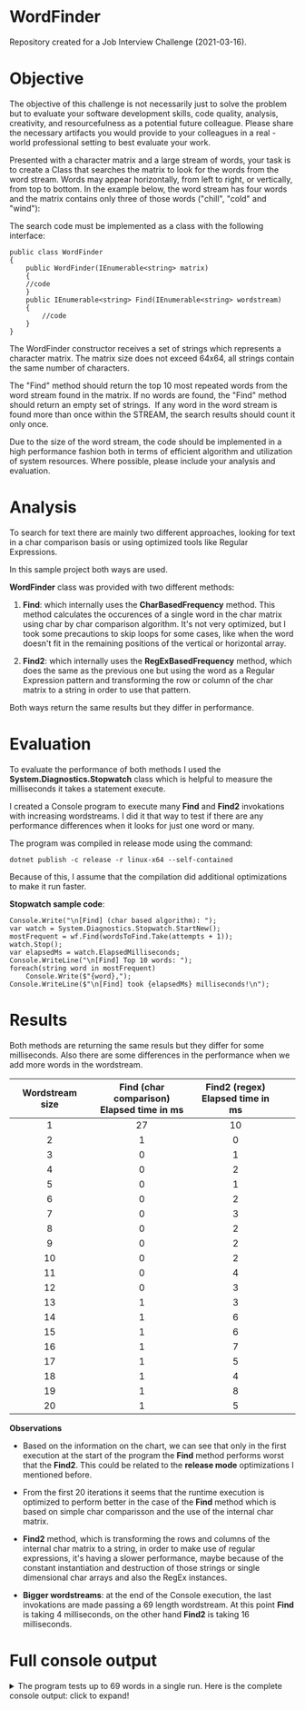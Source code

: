 # WordFinder

Repository created for a Job Interview Challenge (2021-03-16).

# Objective

The objective of this challenge is not necessarily just to solve the problem ​ but to
evaluate your software development skills, code quality, analysis, creativity, and resourcefulness
as a potential future colleague. Please share the necessary artifacts you would provide to your
colleagues in a real​ -world professional setting to best evaluate your work.

Presented with a character matrix and a large stream of words, your task is to create a Class
that searches the matrix to look for the words from the word stream. Words may appear
horizontally, from left to right, or vertically, from top to bottom. In the example below, the word
stream has four words and the matrix contains only three of those words ("chill", "cold" and
"wind"):

The search code must be implemented as a class with the following interface:

    public class WordFinder
    {
        public WordFinder(IEnumerable<string> matrix) 
        {
        //code
        }
        public IEnumerable<string> Find(IEnumerable<string> wordstream)
        {
            //code
        }
    }

The WordFinder constructor receives a set of strings which represents a character matrix. The
matrix size does not exceed 64x64, all strings contain the same number of characters. 

The "Find" method should return the top 10 most repeated words from the word stream found in the
matrix. If no words are found, the "Find" method should return an empty set of strings. ​ If any
word in the word stream is found more than once within the STREAM, the search results
should count it only once.

Due to the size of the word stream, the code should be implemented in a ​ high performance
fashion both in terms of efficient algorithm and utilization of system resources. Where possible,
please include your analysis and evaluation.

# Analysis

To search for text there are mainly two different approaches, looking for text in a char comparison basis or using optimized tools like Regular Expressions.

In this sample project both ways are used.

**WordFinder** class was provided with two different methods:

1. **Find**: which internally uses the **CharBasedFrequency** method. This method calculates the occurences of a single word in the char matrix using char by char comparison algorithm. It's not very optimized, but I took some precautions to skip loops for some cases, like when the word doesn't fit in the remaining positions of the vertical or horizontal array.

2. **Find2**: which internally uses the **RegExBasedFrequency** method, which does the same as the previous one but using the word as a Regular Expression pattern and transforming the row or column of the char matrix to a string in order to use that pattern.

Both ways return the same results but they differ in performance.

# Evaluation

To evaluate the performance of both methods I used the **System.Diagnostics.Stopwatch** class which is helpful to measure the milliseconds it takes a statement execute.

I created a Console program to execute many **Find** and **Find2** invokations with increasing wordstreams. I did it that way to test if there are any performance differences when it looks for just one word or many.

The program was compiled in release mode using the command:
    
    dotnet publish -c release -r linux-x64 --self-contained

Because of this, I assume that the compilation did additional optimizations to make it run faster.

**Stopwatch sample code**:

    Console.Write("\n[Find] (char based algorithm): ");
    var watch = System.Diagnostics.Stopwatch.StartNew();
    mostFrequent = wf.Find(wordsToFind.Take(attempts + 1));
    watch.Stop();
    var elapsedMs = watch.ElapsedMilliseconds;
    Console.WriteLine("\n[Find] Top 10 words: ");
    foreach(string word in mostFrequent)
        Console.Write($"{word},");
    Console.WriteLine($"\n[Find] took {elapsedMs} milliseconds!\n");

# Results

Both methods are returning the same resuls but they differ for some milliseconds. Also there are some differences in the performance when we add more words in the wordstream.

| Wordstream size | Find (char comparison)<br>Elapsed time in ms | Find2 (regex)<br>Elapsed time in ms |   |   |
|:---------------:|:-------------------------:|:-------------------------:|---|---|
|1                |27                          |10                          |   |   |
|2                |1                          |0                          |   |   |
|3                |0                          |1                          |   |   |
|4                |0                          |2                          |   |   |
|5                |0                          |1                          |   |   |
|6                |0                          |2                          |   |   |
|7                |0                          |3                          |   |   |
|8                |0                          |2                          |   |   |
|9                |0                          |2                          |   |   |
|10                |0                          |2                          |   |   |
|11                |0                          |4                          |   |   |
|12                |0                          |3                          |   |   |
|13                |1                          |3                          |   |   |
|14                |1                          |6                          |   |   |
|15                |1                          |6                          |   |   |
|16                |1                          |7                          |   |   |
|17                |1                          |5                          |   |   |
|18                |1                          |4                          |   |   |
|19                |1                          |8                          |   |   |
|20                |1                          |5                          |   |   |

**Observations**

* Based on the information on the chart, we can see that only in the first execution at the start of the program the **Find** method performs worst that the **Find2**. This could be related to the **release mode** optimizations I mentioned before.

* From the first 20 iterations it seems that the runtime execution is optimized to perform better in the case of the **Find** method which is based on simple char comparisson and the use of the internal char matrix.

* **Find2** method, which is transforming the rows and columns of the internal char matrix to a string, in order to make use of regular expressions, it's having a slower performance, maybe because of the constant instantiation and destruction of those strings or single dimensional char arrays and also the RegEx instances.

* **Bigger wordstreams**: at the end of the Console execution, the last invokations are made passing a 69 length wordstream. At this point **Find** is taking 4 milliseconds, on the other hand **Find2** is taking 16 milliseconds.

# Full console output
<details>
  
  <summary>The program tests up to 69 words in a single run. Here is the complete console output: click to expand!</summary>
  
  ## Output
  
    char matrix[,] content:

    LaborumtemporexercitationetjeniamAmetnisivelitvelitfugiatfugiatm
    ollitestadfugiatDuisirurerearehenderitaliquamagnacupidatatsuntma
    gnadoutLaborisnullaconsequacproidentdofugiatanimAnimelitquismoll
    itenimcillumullamcopariaturiostrudUllamcomagnaoccaecatidestexqui
    sestametdolorequisetexEnimvnniamvoluptateveniamutadquipariaturVe
    litdoloreconsequatnostrudqutexcepteuradesseveniamconsequatetquiR
    eprehenderitquielitidvelitcolpalaborismagnaadipisicingLoremlabor
    ecommododolorreprehenderitExincididuntestlaborumlaboreutduispari
    aturlaborumLoremminimsitlaborisvoluptateestenimProidentenimlabor
    emollitanimlaborumametlaboredositIpsumquisreprehenderitcupidatat
    voluptatedeseruntofficiaincupidatatconsequatlaborecillumconsecte
    turduisConsecteturreprehenderitsitvelitdeseruntdeserunteiusmodmi
    nimcupidatatlaborumdeseruntCillumesseessedeseruntnullaenimetirur
    efugiatenimLaboredoloraliquipelitminimexcepteurproidentquinondol
    orAliquipetcommodonostrudadipisicingutLoremadipisicingveniamExer
    citationelitlaboresintnoncojmodoametduisnostruddodosintutFugiata
    dvoluptateipsumesseetproideatexcepteurveniamquielitvelitnullaLor
    emLaboremagnaquisnisiadanimcrurenullavelitquisvoluptateestEsseve
    litmagnaexercitationquicommidoquialiquipipsumduiscillumipsumexen
    imnullaNisialiqualaborumincndiduntenimaliquipelitelitoccaecatDol
    ordolorproidentdolorlaborectlpaquiofficiacupidatatduisadipisicin
    gculpaUllamcodolorevelitnuloaconsequatullamcoeteaullamcoaliquipC
    illumlaborumutvelitproidentsintametincididuntaliquipirurenonocca
    ecatLaborealiquaametdoloresseexercitationlaborisinLoremlaborumni
    siexercitationcupidatatirureauteconsequattemporfugiatdeseruntTem
    poripsumnullanisiquivelitPariaturnonaliquipautefugiatlaborisSint
    elitreprehenderitvelitdoAliquaquislaborumveniamipsumvelitlaboris
    temporDolorexenimtemporvelitincididunteuineueaconsequatmollitcom
    modoetculpaAliquautofficiaessequiscillumreprehenderitetelitquiss
    itexnullanisienimTemporaliquaadipisicingdolorevelitelitofficiaex
    cepteurMinimquinostrudaliquipvelitduislaborumnullacommodooccaeca
    tofficiaconsecteturCommodoadipisicingmagnareprehenderiteiusmodLo
    remconsecteturminimadipisicingeaenimincididuntnisiDeseruntvelitm
    ollitexercitationreprehenderitvoluptateenimessefugiatadipisicing
    ipsumUllamcoaliquipduisdolorexminimenimpariaturlaborisveniamutNu
    llamagnasuntLoremeaesseadofficiaidduisnonofficialaborismagnaEnim
    consequateuirureirurefugiatMinimcommododoexproidentsintsinttempo
    rmollitvelitlaboremagnaconsequatLoremanimIncididuntvoluptateveni
    amfugiatirureIrurequideseruntadconsecteturdoloreoccaecatelitulla
    mconisiutElijacintopmollitvelitconsecteturveniamculpanisiminimex
    voluptateexExcepteurduisquisvelitconsequatquireprehenderitesseno
    nincididuntanimdolorLoremoccaecatnisifugiatlaboreincididuntvolup
    tatepariaturmagnaQuiexculpaconsequatenimdeseruntLoremaliquaeiusm
    odenimreprehenderitLaborumnisieiusmodlaborumsuntnostrudanimaliqu
    anostrudadvelitEstcommodomagnaeuadipisicingetnonSuntduisvelitexn
    ullaetofficiaesseaddolorelaboreirureoccaecatSintaliquaexcepteure
    xcepteurconsequatlaborumsuntexcepteurmagnadoullamcoofficiaametad
    ipisicingexercitationLaborumtemporexercitationetveniamAmetnisive
    litvelitfugiatfugiatmollitestadfugiatDuisirurereprehenderitaliqu
    amagnacupidatatsuntmagnadoutLaborisnullaconsequatproidentdofugia
    tanimAnimelitquismollitenimcillumullamcopariaturnostrudUllamcoma
    gnaoccaecatidestexquisestametdolorequisetexEnimveniamvoluptateve
    niamutadquipariaturVelitdoloreconsequatnostrudquiexcepteuradesse
    veniamconsequatetquiReprehenderitquielitidvelitculpalaborismagna
    adipisicingLoremlaborecommododolorreprehenderitExincididuntestla
    borumlaboreutduispariaturlaborumLoremminimsitlaborisvoluptateest
    enimProidentenimlaboremollitanimlaborumametlaboredositIpsumquisr
    eprehenderitcupidatatvoluptatedeseruntofficiaincupidatatconsequa
    tlaborecillumconsecteturduisConsecteturreprehenderitsitvelitdese
    runtdeserunteiusmodminimcupidatatlaborumdeseruntCillumesseessede
    seruntnullaenimetirurefugiatenimLaboredoloraliquipelitminimexcep
    teurproidentquinondolorAliquipetcommodonostrudadipisicingutLorem
    adipisicingveniamExercitationelitlaboresintnoncommodoametduisnos
    truddodosintutFugiatadvoluptateipsumesseetproidentexcepteurvenia
    [#0] Execute Find with just 1 word/s:

    [Find] (char based algorithm): (Lorem,11),
    [Find] Top 10 words: 
    Lorem,
    [Find] took 22 milliseconds!


    [Find2] (regex based algorithm): (Lorem,11),
    [Find2] Top 10 words: 
    Lorem,
    [Find2] took 9 milliseconds!

    [#1] Execute Find with just 2 word/s:

    [Find] (char based algorithm): (Lorem,11),(ipsum,7),
    [Find] Top 10 words: 
    Lorem,ipsum,
    [Find] took 1 milliseconds!


    [Find2] (regex based algorithm): (Lorem,11),(ipsum,7),
    [Find2] Top 10 words: 
    Lorem,ipsum,
    [Find2] took 0 milliseconds!

    [#2] Execute Find with just 3 word/s:

    [Find] (char based algorithm): (dolor,18),(Lorem,11),(ipsum,7),
    [Find] Top 10 words: 
    dolor,Lorem,ipsum,
    [Find] took 0 milliseconds!


    [Find2] (regex based algorithm): (dolor,18),(Lorem,11),(ipsum,7),
    [Find2] Top 10 words: 
    dolor,Lorem,ipsum,
    [Find2] took 1 milliseconds!

    [#3] Execute Find with just 4 word/s:

    [Find] (char based algorithm): (dolor,18),(sit,13),(Lorem,11),(ipsum,7),
    [Find] Top 10 words: 
    dolor,sit,Lorem,ipsum,
    [Find] took 0 milliseconds!


    [Find2] (regex based algorithm): (dolor,18),(sit,13),(Lorem,11),(ipsum,7),
    [Find2] Top 10 words: 
    dolor,sit,Lorem,ipsum,
    [Find2] took 1 milliseconds!

    [#4] Execute Find with just 5 word/s:

    [Find] (char based algorithm): (dolor,18),(sit,13),(Lorem,11),(amet,9),(ipsum,7),
    [Find] Top 10 words: 
    dolor,sit,Lorem,amet,ipsum,
    [Find] took 0 milliseconds!


    [Find2] (regex based algorithm): (dolor,18),(sit,13),(Lorem,11),(amet,9),(ipsum,7),
    [Find2] Top 10 words: 
    dolor,sit,Lorem,amet,ipsum,
    [Find2] took 2 milliseconds!

    [#5] Execute Find with just 6 word/s:

    [Find] (char based algorithm): (dolor,18),(sit,13),(Lorem,11),(amet,9),(ipsum,7),(consectetur,5),
    [Find] Top 10 words: 
    dolor,sit,Lorem,amet,ipsum,consectetur,
    [Find] took 0 milliseconds!


    [Find2] (regex based algorithm): (dolor,18),(sit,13),(Lorem,11),(amet,9),(ipsum,7),(consectetur,5),
    [Find2] Top 10 words: 
    dolor,sit,Lorem,amet,ipsum,consectetur,
    [Find2] took 2 milliseconds!

    [#6] Execute Find with just 7 word/s:

    [Find] (char based algorithm): (dolor,18),(sit,13),(Lorem,11),(amet,9),(ipsum,7),(consectetur,5),(adipiscing,0),
    [Find] Top 10 words: 
    dolor,sit,Lorem,amet,ipsum,consectetur,adipiscing,
    [Find] took 1 milliseconds!


    [Find2] (regex based algorithm): (dolor,18),(sit,13),(Lorem,11),(amet,9),(ipsum,7),(consectetur,5),(adipiscing,0),
    [Find2] Top 10 words: 
    dolor,sit,Lorem,amet,ipsum,consectetur,adipiscing,
    [Find2] took 3 milliseconds!

    [#7] Execute Find with just 8 word/s:

    [Find] (char based algorithm): (elit,39),(dolor,18),(sit,13),(Lorem,11),(amet,9),(ipsum,7),(consectetur,5),(adipiscing,0),
    [Find] Top 10 words: 
    elit,dolor,sit,Lorem,amet,ipsum,consectetur,adipiscing,
    [Find] took 0 milliseconds!


    [Find2] (regex based algorithm): (elit,39),(dolor,18),(sit,13),(Lorem,11),(amet,9),(ipsum,7),(consectetur,5),(adipiscing,0),
    [Find2] Top 10 words: 
    elit,dolor,sit,Lorem,amet,ipsum,consectetur,adipiscing,
    [Find2] took 3 milliseconds!

    [#8] Execute Find with just 9 word/s:

    [Find] (char based algorithm): (elit,39),(dolor,18),(sit,13),(Lorem,11),(amet,9),(ipsum,7),(consectetur,5),(sed,2),(adipiscing,0),
    [Find] Top 10 words: 
    elit,dolor,sit,Lorem,amet,ipsum,consectetur,sed,adipiscing,
    [Find] took 1 milliseconds!


    [Find2] (regex based algorithm): (elit,39),(dolor,18),(sit,13),(Lorem,11),(amet,9),(ipsum,7),(consectetur,5),(sed,2),(adipiscing,0),
    [Find2] Top 10 words: 
    elit,dolor,sit,Lorem,amet,ipsum,consectetur,sed,adipiscing,
    [Find2] took 2 milliseconds!

    [#9] Execute Find with just 10 word/s:

    [Find] (char based algorithm): (do,66),(elit,39),(dolor,18),(sit,13),(Lorem,11),(amet,9),(ipsum,7),(consectetur,5),(sed,2),(adipiscing,0),
    [Find] Top 10 words: 
    do,elit,dolor,sit,Lorem,amet,ipsum,consectetur,sed,adipiscing,
    [Find] took 0 milliseconds!


    [Find2] (regex based algorithm): (do,66),(elit,39),(dolor,18),(sit,13),(Lorem,11),(amet,9),(ipsum,7),(consectetur,5),(sed,2),(adipiscing,0),
    [Find2] Top 10 words: 
    do,elit,dolor,sit,Lorem,amet,ipsum,consectetur,sed,adipiscing,
    [Find2] took 2 milliseconds!

    [#10] Execute Find with just 11 word/s:

    [Find] (char based algorithm): (do,66),(elit,39),(dolor,18),(sit,13),(Lorem,11),(amet,9),(ipsum,7),(consectetur,5),(eiusmod,4),(sed,2),
    [Find] Top 10 words: 
    do,elit,dolor,sit,Lorem,amet,ipsum,consectetur,eiusmod,sed,
    [Find] took 1 milliseconds!


    [Find2] (regex based algorithm): (do,66),(elit,39),(dolor,18),(sit,13),(Lorem,11),(amet,9),(ipsum,7),(consectetur,5),(eiusmod,4),(sed,2),
    [Find2] Top 10 words: 
    do,elit,dolor,sit,Lorem,amet,ipsum,consectetur,eiusmod,sed,
    [Find2] took 3 milliseconds!

    [#11] Execute Find with just 12 word/s:

    [Find] (char based algorithm): (do,66),(elit,39),(dolor,18),(sit,13),(Lorem,11),(amet,9),(ipsum,7),(consectetur,5),(tempor,5),(eiusmod,4),
    [Find] Top 10 words: 
    do,elit,dolor,sit,Lorem,amet,ipsum,consectetur,tempor,eiusmod,
    [Find] took 1 milliseconds!


    [Find2] (regex based algorithm): (do,66),(elit,39),(dolor,18),(sit,13),(Lorem,11),(amet,9),(ipsum,7),(consectetur,5),(tempor,5),(eiusmod,4),
    [Find2] Top 10 words: 
    do,elit,dolor,sit,Lorem,amet,ipsum,consectetur,tempor,eiusmod,
    [Find2] took 3 milliseconds!

    [#12] Execute Find with just 13 word/s:

    [Find] (char based algorithm): (do,66),(elit,39),(dolor,18),(sit,13),(Lorem,11),(amet,9),(ipsum,7),(incididunt,7),(consectetur,5),(tempor,5),
    [Find] Top 10 words: 
    do,elit,dolor,sit,Lorem,amet,ipsum,incididunt,consectetur,tempor,
    [Find] took 1 milliseconds!


    [Find2] (regex based algorithm): (do,66),(elit,39),(dolor,18),(sit,13),(Lorem,11),(amet,9),(ipsum,7),(incididunt,7),(consectetur,5),(tempor,5),
    [Find2] Top 10 words: 
    do,elit,dolor,sit,Lorem,amet,ipsum,incididunt,consectetur,tempor,
    [Find2] took 3 milliseconds!

    [#13] Execute Find with just 14 word/s:

    [Find] (char based algorithm): (do,66),(elit,39),(ut,35),(dolor,18),(sit,13),(Lorem,11),(amet,9),(ipsum,7),(incididunt,7),(consectetur,5),
    [Find] Top 10 words: 
    do,elit,ut,dolor,sit,Lorem,amet,ipsum,incididunt,consectetur,
    [Find] took 1 milliseconds!


    [Find2] (regex based algorithm): (do,66),(elit,39),(ut,35),(dolor,18),(sit,13),(Lorem,11),(amet,9),(ipsum,7),(incididunt,7),(consectetur,5),
    [Find2] Top 10 words: 
    do,elit,ut,dolor,sit,Lorem,amet,ipsum,incididunt,consectetur,
    [Find2] took 3 milliseconds!

    [#14] Execute Find with just 15 word/s:

    [Find] (char based algorithm): (do,66),(elit,39),(ut,35),(dolor,18),(labore,14),(sit,13),(Lorem,11),(amet,9),(ipsum,7),(incididunt,7),
    [Find] Top 10 words: 
    do,elit,ut,dolor,labore,sit,Lorem,amet,ipsum,incididunt,
    [Find] took 1 milliseconds!


    [Find2] (regex based algorithm): (do,66),(elit,39),(ut,35),(dolor,18),(labore,14),(sit,13),(Lorem,11),(amet,9),(ipsum,7),(incididunt,7),
    [Find2] Top 10 words: 
    do,elit,ut,dolor,labore,sit,Lorem,amet,ipsum,incididunt,
    [Find2] took 4 milliseconds!

    [#15] Execute Find with just 16 word/s:

    [Find] (char based algorithm): (et,70),(do,66),(elit,39),(ut,35),(dolor,18),(labore,14),(sit,13),(Lorem,11),(amet,9),(ipsum,7),
    [Find] Top 10 words: 
    et,do,elit,ut,dolor,labore,sit,Lorem,amet,ipsum,
    [Find] took 1 milliseconds!


    [Find2] (regex based algorithm): (et,70),(do,66),(elit,39),(ut,35),(dolor,18),(labore,14),(sit,13),(Lorem,11),(amet,9),(ipsum,7),
    [Find2] Top 10 words: 
    et,do,elit,ut,dolor,labore,sit,Lorem,amet,ipsum,
    [Find2] took 4 milliseconds!

    [#16] Execute Find with just 17 word/s:

    [Find] (char based algorithm): (et,70),(do,66),(elit,39),(ut,35),(dolor,18),(labore,14),(sit,13),(Lorem,11),(dolore,10),(amet,9),
    [Find] Top 10 words: 
    et,do,elit,ut,dolor,labore,sit,Lorem,dolore,amet,
    [Find] took 1 milliseconds!


    [Find2] (regex based algorithm): (et,70),(do,66),(elit,39),(ut,35),(dolor,18),(labore,14),(sit,13),(Lorem,11),(dolore,10),(amet,9),
    [Find2] Top 10 words: 
    et,do,elit,ut,dolor,labore,sit,Lorem,dolore,amet,
    [Find2] took 4 milliseconds!

    [#17] Execute Find with just 18 word/s:

    [Find] (char based algorithm): (et,70),(do,66),(elit,39),(ut,35),(dolor,18),(magna,15),(labore,14),(sit,13),(Lorem,11),(dolore,10),
    [Find] Top 10 words: 
    et,do,elit,ut,dolor,magna,labore,sit,Lorem,dolore,
    [Find] took 1 milliseconds!


    [Find2] (regex based algorithm): (et,70),(do,66),(elit,39),(ut,35),(dolor,18),(magna,15),(labore,14),(sit,13),(Lorem,11),(dolore,10),
    [Find2] Top 10 words: 
    et,do,elit,ut,dolor,magna,labore,sit,Lorem,dolore,
    [Find2] took 5 milliseconds!

    [#18] Execute Find with just 19 word/s:

    [Find] (char based algorithm): (et,70),(do,66),(elit,39),(ut,35),(dolor,18),(magna,15),(labore,14),(sit,13),(Lorem,11),(dolore,10),
    [Find] Top 10 words: 
    et,do,elit,ut,dolor,magna,labore,sit,Lorem,dolore,
    [Find] took 2 milliseconds!


    [Find2] (regex based algorithm): (et,70),(do,66),(elit,39),(ut,35),(dolor,18),(magna,15),(labore,14),(sit,13),(Lorem,11),(dolore,10),
    [Find2] Top 10 words: 
    et,do,elit,ut,dolor,magna,labore,sit,Lorem,dolore,
    [Find2] took 5 milliseconds!

    [#19] Execute Find with just 20 word/s:

    [Find] (char based algorithm): (et,70),(do,66),(elit,39),(ut,35),(dolor,18),(magna,15),(labore,14),(sit,13),(Lorem,11),(dolore,10),
    [Find] Top 10 words: 
    et,do,elit,ut,dolor,magna,labore,sit,Lorem,dolore,
    [Find] took 1 milliseconds!


    [Find2] (regex based algorithm): (et,70),(do,66),(elit,39),(ut,35),(dolor,18),(magna,15),(labore,14),(sit,13),(Lorem,11),(dolore,10),
    [Find2] Top 10 words: 
    et,do,elit,ut,dolor,magna,labore,sit,Lorem,dolore,
    [Find2] took 6 milliseconds!

    [#20] Execute Find with just 21 word/s:

    [Find] (char based algorithm): (et,70),(do,66),(elit,39),(ut,35),(dolor,18),(enim,18),(magna,15),(labore,14),(sit,13),(Lorem,11),
    [Find] Top 10 words: 
    et,do,elit,ut,dolor,enim,magna,labore,sit,Lorem,
    [Find] took 1 milliseconds!


    [Find2] (regex based algorithm): (et,70),(do,66),(elit,39),(ut,35),(dolor,18),(enim,18),(magna,15),(labore,14),(sit,13),(Lorem,11),
    [Find2] Top 10 words: 
    et,do,elit,ut,dolor,enim,magna,labore,sit,Lorem,
    [Find2] took 6 milliseconds!

    [#21] Execute Find with just 22 word/s:

    [Find] (char based algorithm): (et,70),(do,66),(elit,39),(ad,39),(ut,35),(dolor,18),(enim,18),(magna,15),(labore,14),(sit,13),
    [Find] Top 10 words: 
    et,do,elit,ad,ut,dolor,enim,magna,labore,sit,
    [Find] took 1 milliseconds!


    [Find2] (regex based algorithm): (et,70),(do,66),(elit,39),(ad,39),(ut,35),(dolor,18),(enim,18),(magna,15),(labore,14),(sit,13),
    [Find2] Top 10 words: 
    et,do,elit,ad,ut,dolor,enim,magna,labore,sit,
    [Find2] took 7 milliseconds!

    [#22] Execute Find with just 23 word/s:

    [Find] (char based algorithm): (et,70),(do,66),(elit,39),(ad,39),(ut,35),(dolor,18),(enim,18),(magna,15),(labore,14),(sit,13),
    [Find] Top 10 words: 
    et,do,elit,ad,ut,dolor,enim,magna,labore,sit,
    [Find] took 1 milliseconds!


    [Find2] (regex based algorithm): (et,70),(do,66),(elit,39),(ad,39),(ut,35),(dolor,18),(enim,18),(magna,15),(labore,14),(sit,13),
    [Find2] Top 10 words: 
    et,do,elit,ad,ut,dolor,enim,magna,labore,sit,
    [Find2] took 7 milliseconds!

    [#23] Execute Find with just 24 word/s:

    [Find] (char based algorithm): (et,70),(do,66),(elit,39),(ad,39),(ut,35),(dolor,18),(enim,18),(magna,15),(labore,14),(sit,13),
    [Find] Top 10 words: 
    et,do,elit,ad,ut,dolor,enim,magna,labore,sit,
    [Find] took 2 milliseconds!


    [Find2] (regex based algorithm): (et,70),(do,66),(elit,39),(ad,39),(ut,35),(dolor,18),(enim,18),(magna,15),(labore,14),(sit,13),
    [Find2] Top 10 words: 
    et,do,elit,ad,ut,dolor,enim,magna,labore,sit,
    [Find2] took 7 milliseconds!

    [#24] Execute Find with just 25 word/s:

    [Find] (char based algorithm): (et,70),(do,66),(elit,39),(ad,39),(ut,35),(dolor,18),(enim,18),(magna,15),(labore,14),(sit,13),
    [Find] Top 10 words: 
    et,do,elit,ad,ut,dolor,enim,magna,labore,sit,
    [Find] took 2 milliseconds!


    [Find2] (regex based algorithm): (et,70),(do,66),(elit,39),(ad,39),(ut,35),(dolor,18),(enim,18),(magna,15),(labore,14),(sit,13),
    [Find2] Top 10 words: 
    et,do,elit,ad,ut,dolor,enim,magna,labore,sit,
    [Find2] took 7 milliseconds!

    [#25] Execute Find with just 26 word/s:

    [Find] (char based algorithm): (et,70),(do,66),(elit,39),(ad,39),(ut,35),(dolor,18),(enim,18),(magna,15),(labore,14),(sit,13),
    [Find] Top 10 words: 
    et,do,elit,ad,ut,dolor,enim,magna,labore,sit,
    [Find] took 2 milliseconds!


    [Find2] (regex based algorithm): (et,70),(do,66),(elit,39),(ad,39),(ut,35),(dolor,18),(enim,18),(magna,15),(labore,14),(sit,13),
    [Find2] Top 10 words: 
    et,do,elit,ad,ut,dolor,enim,magna,labore,sit,
    [Find2] took 7 milliseconds!

    [#26] Execute Find with just 27 word/s:

    [Find] (char based algorithm): (et,70),(do,66),(elit,39),(ad,39),(ut,35),(dolor,18),(enim,18),(magna,15),(labore,14),(sit,13),
    [Find] Top 10 words: 
    et,do,elit,ad,ut,dolor,enim,magna,labore,sit,
    [Find] took 2 milliseconds!


    [Find2] (regex based algorithm): (et,70),(do,66),(elit,39),(ad,39),(ut,35),(dolor,18),(enim,18),(magna,15),(labore,14),(sit,13),
    [Find2] Top 10 words: 
    et,do,elit,ad,ut,dolor,enim,magna,labore,sit,
    [Find2] took 8 milliseconds!

    [#27] Execute Find with just 28 word/s:

    [Find] (char based algorithm): (et,70),(do,66),(elit,39),(ad,39),(ut,35),(dolor,18),(enim,18),(magna,15),(labore,14),(sit,13),
    [Find] Top 10 words: 
    et,do,elit,ad,ut,dolor,enim,magna,labore,sit,
    [Find] took 2 milliseconds!


    [Find2] (regex based algorithm): (et,70),(do,66),(elit,39),(ad,39),(ut,35),(dolor,18),(enim,18),(magna,15),(labore,14),(sit,13),
    [Find2] Top 10 words: 
    et,do,elit,ad,ut,dolor,enim,magna,labore,sit,
    [Find2] took 8 milliseconds!

    [#28] Execute Find with just 29 word/s:

    [Find] (char based algorithm): (et,70),(do,66),(elit,39),(ad,39),(ut,35),(dolor,18),(enim,18),(magna,15),(labore,14),(sit,13),
    [Find] Top 10 words: 
    et,do,elit,ad,ut,dolor,enim,magna,labore,sit,
    [Find] took 2 milliseconds!


    [Find2] (regex based algorithm): (et,70),(do,66),(elit,39),(ad,39),(ut,35),(dolor,18),(enim,18),(magna,15),(labore,14),(sit,13),
    [Find2] Top 10 words: 
    et,do,elit,ad,ut,dolor,enim,magna,labore,sit,
    [Find2] took 7 milliseconds!

    [#29] Execute Find with just 30 word/s:

    [Find] (char based algorithm): (et,70),(do,66),(elit,39),(ad,39),(ut,35),(dolor,18),(enim,18),(magna,15),(labore,14),(sit,13),
    [Find] Top 10 words: 
    et,do,elit,ad,ut,dolor,enim,magna,labore,sit,
    [Find] took 2 milliseconds!


    [Find2] (regex based algorithm): (et,70),(do,66),(elit,39),(ad,39),(ut,35),(dolor,18),(enim,18),(magna,15),(labore,14),(sit,13),
    [Find2] Top 10 words: 
    et,do,elit,ad,ut,dolor,enim,magna,labore,sit,
    [Find2] took 8 milliseconds!

    [#30] Execute Find with just 31 word/s:

    [Find] (char based algorithm): (et,70),(do,66),(elit,39),(ad,39),(ut,35),(dolor,18),(enim,18),(magna,15),(labore,14),(sit,13),
    [Find] Top 10 words: 
    et,do,elit,ad,ut,dolor,enim,magna,labore,sit,
    [Find] took 2 milliseconds!


    [Find2] (regex based algorithm): (et,70),(do,66),(elit,39),(ad,39),(ut,35),(dolor,18),(enim,18),(magna,15),(labore,14),(sit,13),
    [Find2] Top 10 words: 
    et,do,elit,ad,ut,dolor,enim,magna,labore,sit,
    [Find2] took 7 milliseconds!

    [#31] Execute Find with just 32 word/s:

    [Find] (char based algorithm): (et,70),(do,66),(elit,39),(ad,39),(ut,35),(dolor,18),(enim,18),(magna,15),(labore,14),(sit,13),
    [Find] Top 10 words: 
    et,do,elit,ad,ut,dolor,enim,magna,labore,sit,
    [Find] took 2 milliseconds!


    [Find2] (regex based algorithm): (et,70),(do,66),(elit,39),(ad,39),(ut,35),(dolor,18),(enim,18),(magna,15),(labore,14),(sit,13),
    [Find2] Top 10 words: 
    et,do,elit,ad,ut,dolor,enim,magna,labore,sit,
    [Find2] took 7 milliseconds!

    [#32] Execute Find with just 33 word/s:

    [Find] (char based algorithm): (et,70),(do,66),(elit,39),(ad,39),(ut,35),(ex,30),(dolor,18),(enim,18),(magna,15),(labore,14),
    [Find] Top 10 words: 
    et,do,elit,ad,ut,ex,dolor,enim,magna,labore,
    [Find] took 2 milliseconds!


    [Find2] (regex based algorithm): (et,70),(do,66),(elit,39),(ad,39),(ut,35),(ex,30),(dolor,18),(enim,18),(magna,15),(labore,14),
    [Find2] Top 10 words: 
    et,do,elit,ad,ut,ex,dolor,enim,magna,labore,
    [Find2] took 7 milliseconds!

    [#33] Execute Find with just 34 word/s:

    [Find] (char based algorithm): (et,70),(do,66),(ea,45),(elit,39),(ad,39),(ut,35),(ex,30),(dolor,18),(enim,18),(magna,15),
    [Find] Top 10 words: 
    et,do,ea,elit,ad,ut,ex,dolor,enim,magna,
    [Find] took 3 milliseconds!


    [Find2] (regex based algorithm): (et,70),(do,66),(ea,45),(elit,39),(ad,39),(ut,35),(ex,30),(dolor,18),(enim,18),(magna,15),
    [Find2] Top 10 words: 
    et,do,ea,elit,ad,ut,ex,dolor,enim,magna,
    [Find2] took 9 milliseconds!

    [#34] Execute Find with just 35 word/s:

    [Find] (char based algorithm): (et,70),(do,66),(ea,45),(elit,39),(ad,39),(ut,35),(ex,30),(dolor,18),(enim,18),(magna,15),
    [Find] Top 10 words: 
    et,do,ea,elit,ad,ut,ex,dolor,enim,magna,
    [Find] took 3 milliseconds!


    [Find2] (regex based algorithm): (et,70),(do,66),(ea,45),(elit,39),(ad,39),(ut,35),(ex,30),(dolor,18),(enim,18),(magna,15),
    [Find2] Top 10 words: 
    et,do,ea,elit,ad,ut,ex,dolor,enim,magna,
    [Find2] took 8 milliseconds!

    [#35] Execute Find with just 36 word/s:

    [Find] (char based algorithm): (et,70),(do,66),(ea,45),(elit,39),(ad,39),(ut,35),(ex,30),(dolor,18),(enim,18),(magna,15),
    [Find] Top 10 words: 
    et,do,ea,elit,ad,ut,ex,dolor,enim,magna,
    [Find] took 2 milliseconds!


    [Find2] (regex based algorithm): (et,70),(do,66),(ea,45),(elit,39),(ad,39),(ut,35),(ex,30),(dolor,18),(enim,18),(magna,15),
    [Find2] Top 10 words: 
    et,do,ea,elit,ad,ut,ex,dolor,enim,magna,
    [Find2] took 9 milliseconds!

    [#36] Execute Find with just 37 word/s:

    [Find] (char based algorithm): (et,70),(do,66),(ea,45),(elit,39),(ad,39),(ut,35),(ex,30),(dolor,18),(enim,18),(magna,15),
    [Find] Top 10 words: 
    et,do,ea,elit,ad,ut,ex,dolor,enim,magna,
    [Find] took 2 milliseconds!


    [Find2] (regex based algorithm): (et,70),(do,66),(ea,45),(elit,39),(ad,39),(ut,35),(ex,30),(dolor,18),(enim,18),(magna,15),
    [Find2] Top 10 words: 
    et,do,ea,elit,ad,ut,ex,dolor,enim,magna,
    [Find2] took 8 milliseconds!

    [#37] Execute Find with just 38 word/s:

    [Find] (char based algorithm): (et,70),(do,66),(ea,45),(elit,39),(ad,39),(ut,35),(ex,30),(dolor,18),(enim,18),(magna,15),
    [Find] Top 10 words: 
    et,do,ea,elit,ad,ut,ex,dolor,enim,magna,
    [Find] took 3 milliseconds!


    [Find2] (regex based algorithm): (et,70),(do,66),(ea,45),(elit,39),(ad,39),(ut,35),(ex,30),(dolor,18),(enim,18),(magna,15),
    [Find2] Top 10 words: 
    et,do,ea,elit,ad,ut,ex,dolor,enim,magna,
    [Find2] took 8 milliseconds!

    [#38] Execute Find with just 39 word/s:

    [Find] (char based algorithm): (et,70),(do,66),(ea,45),(elit,39),(ad,39),(ut,35),(ex,30),(dolor,18),(enim,18),(magna,15),
    [Find] Top 10 words: 
    et,do,ea,elit,ad,ut,ex,dolor,enim,magna,
    [Find] took 3 milliseconds!


    [Find2] (regex based algorithm): (et,70),(do,66),(ea,45),(elit,39),(ad,39),(ut,35),(ex,30),(dolor,18),(enim,18),(magna,15),
    [Find2] Top 10 words: 
    et,do,ea,elit,ad,ut,ex,dolor,enim,magna,
    [Find2] took 9 milliseconds!

    [#39] Execute Find with just 40 word/s:

    [Find] (char based algorithm): (et,70),(do,66),(ea,45),(elit,39),(ad,39),(ut,35),(ex,30),(dolor,18),(enim,18),(magna,15),
    [Find] Top 10 words: 
    et,do,ea,elit,ad,ut,ex,dolor,enim,magna,
    [Find] took 3 milliseconds!


    [Find2] (regex based algorithm): (et,70),(do,66),(ea,45),(elit,39),(ad,39),(ut,35),(ex,30),(dolor,18),(enim,18),(magna,15),
    [Find2] Top 10 words: 
    et,do,ea,elit,ad,ut,ex,dolor,enim,magna,
    [Find2] took 9 milliseconds!

    [#40] Execute Find with just 41 word/s:

    [Find] (char based algorithm): (in,73),(et,70),(do,66),(ea,45),(elit,39),(ad,39),(ut,35),(ex,30),(dolor,18),(enim,18),
    [Find] Top 10 words: 
    in,et,do,ea,elit,ad,ut,ex,dolor,enim,
    [Find] took 3 milliseconds!


    [Find2] (regex based algorithm): (in,73),(et,70),(do,66),(ea,45),(elit,39),(ad,39),(ut,35),(ex,30),(dolor,18),(enim,18),
    [Find2] Top 10 words: 
    in,et,do,ea,elit,ad,ut,ex,dolor,enim,
    [Find2] took 9 milliseconds!

    [#41] Execute Find with just 42 word/s:

    [Find] (char based algorithm): (in,73),(et,70),(do,66),(ea,45),(elit,39),(ad,39),(ut,35),(ex,30),(dolor,18),(enim,18),
    [Find] Top 10 words: 
    in,et,do,ea,elit,ad,ut,ex,dolor,enim,
    [Find] took 3 milliseconds!


    [Find2] (regex based algorithm): (in,73),(et,70),(do,66),(ea,45),(elit,39),(ad,39),(ut,35),(ex,30),(dolor,18),(enim,18),
    [Find2] Top 10 words: 
    in,et,do,ea,elit,ad,ut,ex,dolor,enim,
    [Find2] took 11 milliseconds!

    [#42] Execute Find with just 43 word/s:

    [Find] (char based algorithm): (in,73),(et,70),(do,66),(ea,45),(elit,39),(ad,39),(ut,35),(ex,30),(dolor,18),(enim,18),
    [Find] Top 10 words: 
    in,et,do,ea,elit,ad,ut,ex,dolor,enim,
    [Find] took 5 milliseconds!


    [Find2] (regex based algorithm): (in,73),(et,70),(do,66),(ea,45),(elit,39),(ad,39),(ut,35),(ex,30),(dolor,18),(enim,18),
    [Find2] Top 10 words: 
    in,et,do,ea,elit,ad,ut,ex,dolor,enim,
    [Find2] took 13 milliseconds!

    [#43] Execute Find with just 44 word/s:

    [Find] (char based algorithm): (in,73),(et,70),(do,66),(ea,45),(elit,39),(ad,39),(ut,35),(ex,30),(dolor,18),(enim,18),
    [Find] Top 10 words: 
    in,et,do,ea,elit,ad,ut,ex,dolor,enim,
    [Find] took 5 milliseconds!


    [Find2] (regex based algorithm): (in,73),(et,70),(do,66),(ea,45),(elit,39),(ad,39),(ut,35),(ex,30),(dolor,18),(enim,18),
    [Find2] Top 10 words: 
    in,et,do,ea,elit,ad,ut,ex,dolor,enim,
    [Find2] took 13 milliseconds!

    [#44] Execute Find with just 45 word/s:

    [Find] (char based algorithm): (in,73),(et,70),(do,66),(ea,45),(elit,39),(ad,39),(ut,35),(ex,30),(velit,23),(dolor,18),
    [Find] Top 10 words: 
    in,et,do,ea,elit,ad,ut,ex,velit,dolor,
    [Find] took 5 milliseconds!


    [Find2] (regex based algorithm): (in,73),(et,70),(do,66),(ea,45),(elit,39),(ad,39),(ut,35),(ex,30),(velit,23),(dolor,18),
    [Find2] Top 10 words: 
    in,et,do,ea,elit,ad,ut,ex,velit,dolor,
    [Find2] took 13 milliseconds!

    [#45] Execute Find with just 46 word/s:

    [Find] (char based algorithm): (in,73),(et,70),(do,66),(ea,45),(elit,39),(ad,39),(ut,35),(ex,30),(velit,23),(dolor,18),
    [Find] Top 10 words: 
    in,et,do,ea,elit,ad,ut,ex,velit,dolor,
    [Find] took 5 milliseconds!


    [Find2] (regex based algorithm): (in,73),(et,70),(do,66),(ea,45),(elit,39),(ad,39),(ut,35),(ex,30),(velit,23),(dolor,18),
    [Find2] Top 10 words: 
    in,et,do,ea,elit,ad,ut,ex,velit,dolor,
    [Find2] took 13 milliseconds!

    [#46] Execute Find with just 47 word/s:

    [Find] (char based algorithm): (in,73),(et,70),(do,66),(ea,45),(elit,39),(ad,39),(ut,35),(ex,30),(velit,23),(dolor,18),
    [Find] Top 10 words: 
    in,et,do,ea,elit,ad,ut,ex,velit,dolor,
    [Find] took 5 milliseconds!


    [Find2] (regex based algorithm): (in,73),(et,70),(do,66),(ea,45),(elit,39),(ad,39),(ut,35),(ex,30),(velit,23),(dolor,18),
    [Find2] Top 10 words: 
    in,et,do,ea,elit,ad,ut,ex,velit,dolor,
    [Find2] took 12 milliseconds!

    [#47] Execute Find with just 48 word/s:

    [Find] (char based algorithm): (in,73),(et,70),(do,66),(ea,45),(elit,39),(ad,39),(ut,35),(ex,30),(velit,23),(dolor,18),
    [Find] Top 10 words: 
    in,et,do,ea,elit,ad,ut,ex,velit,dolor,
    [Find] took 4 milliseconds!


    [Find2] (regex based algorithm): (in,73),(et,70),(do,66),(ea,45),(elit,39),(ad,39),(ut,35),(ex,30),(velit,23),(dolor,18),
    [Find2] Top 10 words: 
    in,et,do,ea,elit,ad,ut,ex,velit,dolor,
    [Find2] took 12 milliseconds!

    [#48] Execute Find with just 49 word/s:

    [Find] (char based algorithm): (in,73),(et,70),(do,66),(eu,55),(ea,45),(elit,39),(ad,39),(ut,35),(ex,30),(velit,23),
    [Find] Top 10 words: 
    in,et,do,eu,ea,elit,ad,ut,ex,velit,
    [Find] took 4 milliseconds!


    [Find2] (regex based algorithm): (in,73),(et,70),(do,66),(eu,55),(ea,45),(elit,39),(ad,39),(ut,35),(ex,30),(velit,23),
    [Find2] Top 10 words: 
    in,et,do,eu,ea,elit,ad,ut,ex,velit,
    [Find2] took 14 milliseconds!

    [#49] Execute Find with just 50 word/s:

    [Find] (char based algorithm): (in,73),(et,70),(do,66),(eu,55),(ea,45),(elit,39),(ad,39),(ut,35),(ex,30),(velit,23),
    [Find] Top 10 words: 
    in,et,do,eu,ea,elit,ad,ut,ex,velit,
    [Find] took 5 milliseconds!


    [Find2] (regex based algorithm): (in,73),(et,70),(do,66),(eu,55),(ea,45),(elit,39),(ad,39),(ut,35),(ex,30),(velit,23),
    [Find2] Top 10 words: 
    in,et,do,eu,ea,elit,ad,ut,ex,velit,
    [Find2] took 13 milliseconds!

    [#50] Execute Find with just 51 word/s:

    [Find] (char based algorithm): (in,73),(et,70),(do,66),(eu,55),(ea,45),(elit,39),(ad,39),(ut,35),(ex,30),(velit,23),
    [Find] Top 10 words: 
    in,et,do,eu,ea,elit,ad,ut,ex,velit,
    [Find] took 3 milliseconds!


    [Find2] (regex based algorithm): (in,73),(et,70),(do,66),(eu,55),(ea,45),(elit,39),(ad,39),(ut,35),(ex,30),(velit,23),
    [Find2] Top 10 words: 
    in,et,do,eu,ea,elit,ad,ut,ex,velit,
    [Find2] took 14 milliseconds!

    [#51] Execute Find with just 52 word/s:

    [Find] (char based algorithm): (in,73),(et,70),(do,66),(eu,55),(ea,45),(elit,39),(ad,39),(ut,35),(ex,30),(velit,23),
    [Find] Top 10 words: 
    in,et,do,eu,ea,elit,ad,ut,ex,velit,
    [Find] took 3 milliseconds!


    [Find2] (regex based algorithm): (in,73),(et,70),(do,66),(eu,55),(ea,45),(elit,39),(ad,39),(ut,35),(ex,30),(velit,23),
    [Find2] Top 10 words: 
    in,et,do,eu,ea,elit,ad,ut,ex,velit,
    [Find2] took 10 milliseconds!

    [#52] Execute Find with just 53 word/s:

    [Find] (char based algorithm): (in,73),(et,70),(do,66),(eu,55),(ea,45),(elit,39),(ad,39),(ut,35),(ex,30),(velit,23),
    [Find] Top 10 words: 
    in,et,do,eu,ea,elit,ad,ut,ex,velit,
    [Find] took 4 milliseconds!


    [Find2] (regex based algorithm): (in,73),(et,70),(do,66),(eu,55),(ea,45),(elit,39),(ad,39),(ut,35),(ex,30),(velit,23),
    [Find2] Top 10 words: 
    in,et,do,eu,ea,elit,ad,ut,ex,velit,
    [Find2] took 11 milliseconds!

    [#53] Execute Find with just 54 word/s:

    [Find] (char based algorithm): (in,73),(et,70),(do,66),(eu,55),(ea,45),(elit,39),(ad,39),(ut,35),(ex,30),(velit,23),
    [Find] Top 10 words: 
    in,et,do,eu,ea,elit,ad,ut,ex,velit,
    [Find] took 4 milliseconds!


    [Find2] (regex based algorithm): (in,73),(et,70),(do,66),(eu,55),(ea,45),(elit,39),(ad,39),(ut,35),(ex,30),(velit,23),
    [Find2] Top 10 words: 
    in,et,do,eu,ea,elit,ad,ut,ex,velit,
    [Find2] took 11 milliseconds!

    [#54] Execute Find with just 55 word/s:

    [Find] (char based algorithm): (in,73),(et,70),(do,66),(eu,55),(ea,45),(elit,39),(ad,39),(ut,35),(ex,30),(velit,23),
    [Find] Top 10 words: 
    in,et,do,eu,ea,elit,ad,ut,ex,velit,
    [Find] took 4 milliseconds!


    [Find2] (regex based algorithm): (in,73),(et,70),(do,66),(eu,55),(ea,45),(elit,39),(ad,39),(ut,35),(ex,30),(velit,23),
    [Find2] Top 10 words: 
    in,et,do,eu,ea,elit,ad,ut,ex,velit,
    [Find2] took 11 milliseconds!

    [#55] Execute Find with just 56 word/s:

    [Find] (char based algorithm): (in,73),(et,70),(do,66),(eu,55),(ea,45),(elit,39),(ad,39),(ut,35),(ex,30),(velit,23),
    [Find] Top 10 words: 
    in,et,do,eu,ea,elit,ad,ut,ex,velit,
    [Find] took 4 milliseconds!


    [Find2] (regex based algorithm): (in,73),(et,70),(do,66),(eu,55),(ea,45),(elit,39),(ad,39),(ut,35),(ex,30),(velit,23),
    [Find2] Top 10 words: 
    in,et,do,eu,ea,elit,ad,ut,ex,velit,
    [Find2] took 11 milliseconds!

    [#56] Execute Find with just 57 word/s:

    [Find] (char based algorithm): (in,73),(et,70),(do,66),(eu,55),(ea,45),(elit,39),(ad,39),(ut,35),(ex,30),(velit,23),
    [Find] Top 10 words: 
    in,et,do,eu,ea,elit,ad,ut,ex,velit,
    [Find] took 4 milliseconds!


    [Find2] (regex based algorithm): (in,73),(et,70),(do,66),(eu,55),(ea,45),(elit,39),(ad,39),(ut,35),(ex,30),(velit,23),
    [Find2] Top 10 words: 
    in,et,do,eu,ea,elit,ad,ut,ex,velit,
    [Find2] took 11 milliseconds!

    [#57] Execute Find with just 58 word/s:

    [Find] (char based algorithm): (in,73),(et,70),(do,66),(eu,55),(ea,45),(elit,39),(ad,39),(ut,35),(ex,30),(velit,23),
    [Find] Top 10 words: 
    in,et,do,eu,ea,elit,ad,ut,ex,velit,
    [Find] took 4 milliseconds!


    [Find2] (regex based algorithm): (in,73),(et,70),(do,66),(eu,55),(ea,45),(elit,39),(ad,39),(ut,35),(ex,30),(velit,23),
    [Find2] Top 10 words: 
    in,et,do,eu,ea,elit,ad,ut,ex,velit,
    [Find2] took 11 milliseconds!

    [#58] Execute Find with just 59 word/s:

    [Find] (char based algorithm): (in,73),(et,70),(do,66),(eu,55),(ea,45),(elit,39),(ad,39),(ut,35),(ex,30),(velit,23),
    [Find] Top 10 words: 
    in,et,do,eu,ea,elit,ad,ut,ex,velit,
    [Find] took 4 milliseconds!


    [Find2] (regex based algorithm): (in,73),(et,70),(do,66),(eu,55),(ea,45),(elit,39),(ad,39),(ut,35),(ex,30),(velit,23),
    [Find2] Top 10 words: 
    in,et,do,eu,ea,elit,ad,ut,ex,velit,
    [Find2] took 12 milliseconds!

    [#59] Execute Find with just 60 word/s:

    [Find] (char based algorithm): (in,73),(et,70),(do,66),(eu,55),(ea,45),(elit,39),(ad,39),(ut,35),(ex,30),(velit,23),
    [Find] Top 10 words: 
    in,et,do,eu,ea,elit,ad,ut,ex,velit,
    [Find] took 4 milliseconds!


    [Find2] (regex based algorithm): (in,73),(et,70),(do,66),(eu,55),(ea,45),(elit,39),(ad,39),(ut,35),(ex,30),(velit,23),
    [Find2] Top 10 words: 
    in,et,do,eu,ea,elit,ad,ut,ex,velit,
    [Find2] took 12 milliseconds!

    [#60] Execute Find with just 61 word/s:

    [Find] (char based algorithm): (in,73),(et,70),(do,66),(eu,55),(ea,45),(elit,39),(ad,39),(ut,35),(ex,30),(velit,23),
    [Find] Top 10 words: 
    in,et,do,eu,ea,elit,ad,ut,ex,velit,
    [Find] took 4 milliseconds!


    [Find2] (regex based algorithm): (in,73),(et,70),(do,66),(eu,55),(ea,45),(elit,39),(ad,39),(ut,35),(ex,30),(velit,23),
    [Find2] Top 10 words: 
    in,et,do,eu,ea,elit,ad,ut,ex,velit,
    [Find2] took 17 milliseconds!

    [#61] Execute Find with just 62 word/s:

    [Find] (char based algorithm): (in,73),(et,70),(do,66),(eu,55),(ea,45),(qui,43),(elit,39),(ad,39),(ut,35),(ex,30),
    [Find] Top 10 words: 
    in,et,do,eu,ea,qui,elit,ad,ut,ex,
    [Find] took 7 milliseconds!


    [Find2] (regex based algorithm): (in,73),(et,70),(do,66),(eu,55),(ea,45),(qui,43),(elit,39),(ad,39),(ut,35),(ex,30),
    [Find2] Top 10 words: 
    in,et,do,eu,ea,qui,elit,ad,ut,ex,
    [Find2] took 18 milliseconds!

    [#62] Execute Find with just 63 word/s:

    [Find] (char based algorithm): (in,73),(et,70),(do,66),(eu,55),(ea,45),(qui,43),(elit,39),(ad,39),(ut,35),(ex,30),
    [Find] Top 10 words: 
    in,et,do,eu,ea,qui,elit,ad,ut,ex,
    [Find] took 6 milliseconds!


    [Find2] (regex based algorithm): (in,73),(et,70),(do,66),(eu,55),(ea,45),(qui,43),(elit,39),(ad,39),(ut,35),(ex,30),
    [Find2] Top 10 words: 
    in,et,do,eu,ea,qui,elit,ad,ut,ex,
    [Find2] took 12 milliseconds!

    [#63] Execute Find with just 64 word/s:

    [Find] (char based algorithm): (in,73),(et,70),(do,66),(eu,55),(ea,45),(qui,43),(elit,39),(ad,39),(ut,35),(ex,30),
    [Find] Top 10 words: 
    in,et,do,eu,ea,qui,elit,ad,ut,ex,
    [Find] took 4 milliseconds!


    [Find2] (regex based algorithm): (in,73),(et,70),(do,66),(eu,55),(ea,45),(qui,43),(elit,39),(ad,39),(ut,35),(ex,30),
    [Find2] Top 10 words: 
    in,et,do,eu,ea,qui,elit,ad,ut,ex,
    [Find2] took 14 milliseconds!

    [#64] Execute Find with just 65 word/s:

    [Find] (char based algorithm): (in,73),(et,70),(do,66),(eu,55),(ea,45),(qui,43),(elit,39),(ad,39),(ut,35),(ex,30),
    [Find] Top 10 words: 
    in,et,do,eu,ea,qui,elit,ad,ut,ex,
    [Find] took 4 milliseconds!


    [Find2] (regex based algorithm): (in,73),(et,70),(do,66),(eu,55),(ea,45),(qui,43),(elit,39),(ad,39),(ut,35),(ex,30),
    [Find2] Top 10 words: 
    in,et,do,eu,ea,qui,elit,ad,ut,ex,
    [Find2] took 13 milliseconds!

    [#65] Execute Find with just 66 word/s:

    [Find] (char based algorithm): (in,73),(et,70),(do,66),(eu,55),(ea,45),(qui,43),(elit,39),(ad,39),(ut,35),(ex,30),
    [Find] Top 10 words: 
    in,et,do,eu,ea,qui,elit,ad,ut,ex,
    [Find] took 5 milliseconds!


    [Find2] (regex based algorithm): (in,73),(et,70),(do,66),(eu,55),(ea,45),(qui,43),(elit,39),(ad,39),(ut,35),(ex,30),
    [Find2] Top 10 words: 
    in,et,do,eu,ea,qui,elit,ad,ut,ex,
    [Find2] took 13 milliseconds!

    [#66] Execute Find with just 67 word/s:

    [Find] (char based algorithm): (in,73),(et,70),(id,67),(do,66),(eu,55),(ea,45),(qui,43),(elit,39),(ad,39),(ut,35),
    [Find] Top 10 words: 
    in,et,id,do,eu,ea,qui,elit,ad,ut,
    [Find] took 4 milliseconds!


    [Find2] (regex based algorithm): (in,73),(et,70),(id,67),(do,66),(eu,55),(ea,45),(qui,43),(elit,39),(ad,39),(ut,35),
    [Find2] Top 10 words: 
    in,et,id,do,eu,ea,qui,elit,ad,ut,
    [Find2] took 14 milliseconds!

    [#67] Execute Find with just 68 word/s:

    [Find] (char based algorithm): (in,73),(et,70),(id,67),(do,66),(eu,55),(ea,45),(qui,43),(elit,39),(ad,39),(ut,35),
    [Find] Top 10 words: 
    in,et,id,do,eu,ea,qui,elit,ad,ut,
    [Find] took 5 milliseconds!


    [Find2] (regex based algorithm): (in,73),(et,70),(id,67),(do,66),(eu,55),(ea,45),(qui,43),(elit,39),(ad,39),(ut,35),
    [Find2] Top 10 words: 
    in,et,id,do,eu,ea,qui,elit,ad,ut,
    [Find2] took 13 milliseconds!

    [#68] Execute Find with just 69 word/s:

    [Find] (char based algorithm): (in,73),(et,70),(id,67),(do,66),(eu,55),(ea,45),(qui,43),(elit,39),(ad,39),(ut,35),
    [Find] Top 10 words: 
    in,et,id,do,eu,ea,qui,elit,ad,ut,
    [Find] took 4 milliseconds!


    [Find2] (regex based algorithm): (in,73),(et,70),(id,67),(do,66),(eu,55),(ea,45),(qui,43),(elit,39),(ad,39),(ut,35),
    [Find2] Top 10 words: 
    in,et,id,do,eu,ea,qui,elit,ad,ut,
    [Find2] took 16 milliseconds!


</details>
